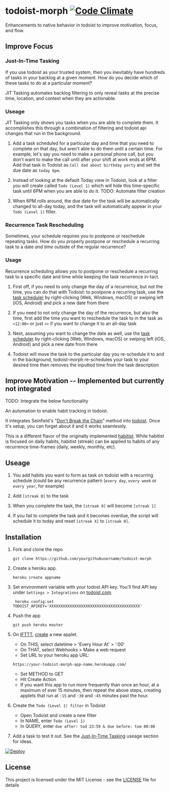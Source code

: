 # todoist-morph  [![Code Climate](https://codeclimate.com/github/briankaemingk/todoist-morph/badges/gpa.svg)](https://codeclimate.com/github/briankaemingk/todoist-morph)
Enhancements to native behavior in todoist to improve motivation, focus, and flow.

## Improve Focus

### Just-In-Time Tasking
If you use todoist as your trusted system, then you inevitably have hundreds of tasks in your backlog at a given moment. How do you decide which of these tasks to do at a particular moment? 

JIT Tasking automates backlog filtering to only reveal tasks at the precise time, location, and context when they are actionable.

### Useage

JIT Tasking only shows you tasks when you are able to complete them. It accomplishes this through a combination of filtering and todoist api changes that run in the background.

1. Add a task scheduled for a particular day and time that you need to complete on that day, but aren't able to do them until a certain time. For example, let's say you need to make a personal phone call, but you don't want to make the call until after your shift at work ends at 6PM. Add that task in Todoist as `Call dad about birthday party` and set the due date as `today 6pm`.

2. Instead of looking at the default Today view in Todoist, look at a filter you will create called `Todo (Level 1)` which will hide this time-specific task until 6PM when you are able to do it. TODO: Automate filter creation

3. When 6PM rolls around, the due date for the task will be automatically changed to all-day today, and the task will automatically appear in your `Todo (Level 1)` filter.

### Recurrence Task Rescheduling

Sometimes, your schedule requires you to postpone or reschedule repeating tasks. How do you properly postpone or reschedule a recurring task to a date *and time* outside of the regular recurrence?


### Usage

Recurrence scheduling allows you to postpone or reschedule a recurring task to a specific date and time while keeping the task recurrence in-tact.

1. First off, if you need to only change the day of a recurrence, but not the time, you can do that with Todoist: to postpone a recurring task, use the [task scheduler](https://support.todoist.com/hc/articles/205325931) by right-clicking (Web, Windows, macOS) or swiping left (iOS, Android) and pick a new date from there

2. If you need to not only change the day of the recurrence, but also the time, first add the time you want to reschedule the task to in the task as `<12:00>` or just `<>` if you want to change it to an all-day task

3. Next, assuming you want to change the date as well, use the [task scheduler](https://support.todoist.com/hc/articles/205325931) by right-clicking (Web, Windows, macOS) or swiping left (iOS, Android) and pick a new date from there

4. Todoist will move the task to the particular day you re-schedule it to and in the background, todoist-morph re-schedules your task to your desired time then removes the inputted time from the task description

## Improve Motivation -- Implemented but currently not integrated

TODO: Integrate the below functionality

An automation to enable habit tracking in todoist. 

It integrates Seinfield's "[Don't Break the Chain](https://lifehacker.com/281626/jerry-seinfelds-productivity-secret)" method into [todoist](http://todoist.com/). Once it's setup, you can forget about it and it works seamlessly.

This is a different flavor of the originally implemented [habitist](https://github.com/amitness/habitist). While habitist is focused on daily habits, habitist (streak) can be applied to habits of any recurrence time-frames (daily, weekly, monthly, etc).

## Useage

1. You add habits you want to form as task on todoist with a recurring schedule (could be any recurrence pattern (`every day`, `every week` or `every year`, for example)

2. Add `[streak 0]` to the task

3. When you complete the task, the `[streak 0]` will become `[streak 1]`

4. If you fail to complete the task and it becomes overdue, the script will schedule it to today and reset `[streak X]` to `[streak 0]`.

## Installation

1. Fork and clone the repo
    ```
    git clone https://github.com/yourgithubusername/todoist-morph
    ```
2. Create a heroku app.
    ```
    heroku create appname
    ```
3. Set environment variable with your todost API key. You'll find API key under `Settings > Integrations` on [todoist.com](https://todoist.com).
    ```
     heroku config:set TODOIST_APIKEY='XXXXXXXXXXXXXXXXXXXXXXXXXXXXXXXXXXXXXXXX'
    ``` 

4. Push the app
    ```
    git push heroku master
    ```
 
5. On [IFTTT](http://ifttt.com/), [create](https://ifttt.com/create) a new applet. 
    - On THIS, select datetime > 'Every Hour At' > ':00' 
    - On THAT, select Webhooks > Make a web request
    - Set URL to your heroku app URL:
    ```
    https://your-todoist-morph-app-name.herokuapp.com/
    ```
    - Set METHOD to GET
    - Hit Create Action
    - If you want this app to run more frequently than once an hour, at a maximum of ever 15 minutes, then repeat the above steps, creating applets that run at `:15` and `:30` and `:45` minutes past the hour.
    
6. Create the `Todo (Level 1) filter` in Todoist
    - Open Todoist and create a new filter 
    - In NAME, enter `Todo (Level 1)`
    - In QUERY, enter `due after: tod 23:59 & due before: tom 00:00`

7. Add a task to test it out. See the [Just-In-Time Tasking](#just-in-time-tasking) useage section for ideas.
    
 [![Deploy](https://www.herokucdn.com/deploy/button.svg)](https://heroku.com/deploy)

## License

This project is licensed under the MIT License - see the [LICENSE](LICENSE) file for details
